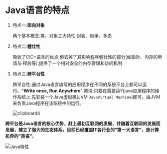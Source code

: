 # Java语言的特点

1. 特点一:**面向对象**

   两个基本概念:类、对象三大特性:封装、继承、多态

2. 特点二:**健壮性**

   吸收了CIC+语言的优点,但去掉了其影响程序健壮性的部分(如指针、内存的申请与·释放等),提供了一个相对安全的内存管理和访问机制

3. 特点三:**跨平台性**

   跨平台性:通过Java语言编写的应用程序在不同的系统平台上都可以运行。"**Write once, Run Anywhere**"
   原理:只要在需要运行java应用程序的操作系统上,先安装一个Java虚拟机(JVM `JavaVirtual Machine`)即可。由JVM来负责Java程序在该系统中的运行。
   
   ![clipboard4](https://cdn.jsdelivr.net/gh/letengzz/Two-C@main/img/Java/202207281030518.png)

**跨平台是Java语言的核心优势，赶上最初互联网的发展，并随着互联网的发展而发展，建立了强大的生态体系，目前已经覆盖IT各行业的“第一大语言”，是计算机界的“英语"**。

![Java特性](https://cdn.jsdelivr.net/gh/letengzz/Two-C@main/img/Java/202207211139491.png)